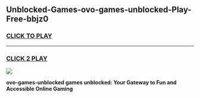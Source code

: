
## Unblocked-Games-ovo-games-unblocked-Play-Free-bbjz0
<h3>
<a href="https://premium76.site?title=ovo-games-unblocked&ref=09A">CLICK TO PLAY</a></h3>
<hr>

<h3>
<a href="https://premium76.site?title=ovo-games-unblocked&ref=09A">CLICK 2 PLAY</a>
  
</h3>

<a href="https://premium76.site?title=ovo-games-unblocked&ref=09A"><img src="https://clearcache.store/games.png"></a>


**ovo-games-unblocked games unblocked: Your Gateway to Fun and Accessible Online Gaming**
